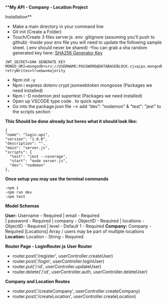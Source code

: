 ****My API - Company - Location Project**

Installation**

 - Make a main directory in your command line
 - Git init (Create a Folder)
 - Touch/Create 3 files server.js .env .gitignore (assuming you'll push to github)
 -Inside your env file you will need to update the following sample sheet. (.env should never be shared)
 -You can grab a sha random generated key here: [SHA256 Generator Key](https://emn178.github.io/online-tools/sha256.html)
 ```
 JWT_SECRET=SHA GENERATE KEY
MONGO_URI=mongodb+srv://USERNAME:PASSWORD@DATABASEBLOCK.zjvqipx.mongodb.net/DATABASENAME?retryWrites=true&w=majority 
```
 
 - Npm init -y 
 - Npm i express dotenv crypt jsonwebtoken mongoose (Packages we need installed)
 - Npm i -D nodemon jest supertest (Packages we need installed)
 - Open up VSCODE type code . to quick open
 - Go into the package.json file —> add “dev”: “nodemon” & "test": "jest" to the scripts section

 **This Should be done already but heres what it should look like:**
  ``` 
 {
  "name": "login-api",
  "version": "1.0.0",
  "description": "",
  "main": "server.js",
  "scripts": {
    "test": "jest --coverage",
    "start": "node server.js",
    "dev": "nodemon"
  },  
  ```
  **Once setup you may use the terminal commands** 

  ```
-npm i
-npm run dev
-npm test
```
**Model Schemas**

**User:** Username - Required 
| email - Required  
| password - Required 
| company - ObjectID - Required 
| locations - ObjectID - Required 
| level - Default 1 - Required
**Company:** Company - Required 
[Locations] Array / users may be part of multiple locations
**Location:** Location - String - Required 

**Router Page - LoginRouter.js**
**User Router**
 - router.post('/register', userController.createUser)
 - router.post('/login', userController.loginUser)
 - router.put('/:id', userController.updateUser)
 - router.delete('/:id', userController.auth, userController.deleteUser)
 
  **Company and Location Routes** 
 - router.post('/createCompany', userController.createCompany)
 - router.post('/createLocation', userController.createLocation)

  

